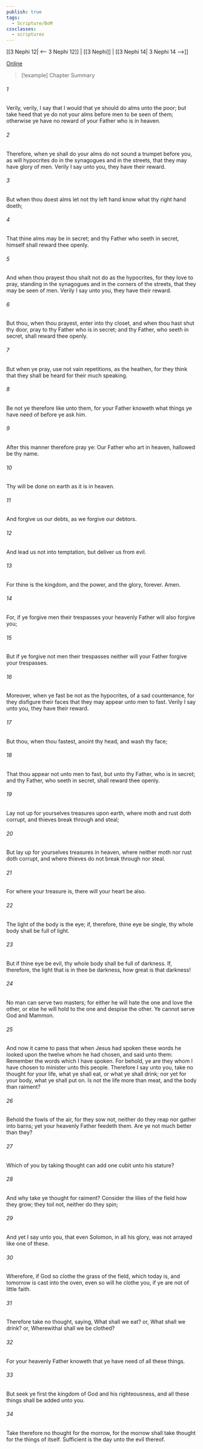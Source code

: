 ```yaml
---
publish: true
tags:
  - Scripture/BoM
cssclasses:
  - scriptures
---
```

[[3 Nephi 12| <-- 3 Nephi 12]] | [[3 Nephi]] | [[3 Nephi 14| 3 Nephi 14 -->]]

[Online](https://churchofjesuschrist.org/study/scriptures/bofm/3-ne/13?lang=eng)

>[!example] Chapter Summary
>
###### 1
Verily, verily, I say that I would that ye should do alms unto the poor; but take heed that ye do not your alms before men to be seen of them; otherwise ye have no reward of your Father who is in heaven.
###### 2
Therefore, when ye shall do your alms do not sound a trumpet before you, as will hypocrites do in the synagogues and in the streets, that they may have glory of men. Verily I say unto you, they have their reward.
###### 3
But when thou doest alms let not thy left hand know what thy right hand doeth;
###### 4
That thine alms may be in secret; and thy Father who seeth in secret, himself shall reward thee openly.
###### 5
And when thou prayest thou shalt not do as the hypocrites, for they love to pray, standing in the synagogues and in the corners of the streets, that they may be seen of men. Verily I say unto you, they have their reward.
###### 6
But thou, when thou prayest, enter into thy closet, and when thou hast shut thy door, pray to thy Father who is in secret; and thy Father, who seeth in secret, shall reward thee openly.
###### 7
But when ye pray, use not vain repetitions, as the heathen, for they think that they shall be heard for their much speaking.
###### 8
Be not ye therefore like unto them, for your Father knoweth what things ye have need of before ye ask him.
###### 9
After this manner therefore pray ye: Our Father who art in heaven, hallowed be thy name.
###### 10
Thy will be done on earth as it is in heaven.
###### 11
And forgive us our debts, as we forgive our debtors.
###### 12
And lead us not into temptation, but deliver us from evil.
###### 13
For thine is the kingdom, and the power, and the glory, forever. Amen.
###### 14
For, if ye forgive men their trespasses your heavenly Father will also forgive you;
###### 15
But if ye forgive not men their trespasses neither will your Father forgive your trespasses.
###### 16
Moreover, when ye fast be not as the hypocrites, of a sad countenance, for they disfigure their faces that they may appear unto men to fast. Verily I say unto you, they have their reward.
###### 17
But thou, when thou fastest, anoint thy head, and wash thy face;
###### 18
That thou appear not unto men to fast, but unto thy Father, who is in secret; and thy Father, who seeth in secret, shall reward thee openly.
###### 19
Lay not up for yourselves treasures upon earth, where moth and rust doth corrupt, and thieves break through and steal;
###### 20
But lay up for yourselves treasures in heaven, where neither moth nor rust doth corrupt, and where thieves do not break through nor steal.
###### 21
For where your treasure is, there will your heart be also.
###### 22
The light of the body is the eye; if, therefore, thine eye be single, thy whole body shall be full of light.
###### 23
But if thine eye be evil, thy whole body shall be full of darkness. If, therefore, the light that is in thee be darkness, how great is that darkness!
###### 24
No man can serve two masters; for either he will hate the one and love the other, or else he will hold to the one and despise the other. Ye cannot serve God and Mammon.
###### 25
And now it came to pass that when Jesus had spoken these words he looked upon the twelve whom he had chosen, and said unto them: Remember the words which I have spoken. For behold, ye are they whom I have chosen to minister unto this people. Therefore I say unto you, take no thought for your life, what ye shall eat, or what ye shall drink; nor yet for your body, what ye shall put on. Is not the life more than meat, and the body than raiment?
###### 26
Behold the fowls of the air, for they sow not, neither do they reap nor gather into barns; yet your heavenly Father feedeth them. Are ye not much better than they?
###### 27
Which of you by taking thought can add one cubit unto his stature?
###### 28
And why take ye thought for raiment? Consider the lilies of the field how they grow; they toil not, neither do they spin;
###### 29
And yet I say unto you, that even Solomon, in all his glory, was not arrayed like one of these.
###### 30
Wherefore, if God so clothe the grass of the field, which today is, and tomorrow is cast into the oven, even so will he clothe you, if ye are not of little faith.
###### 31
Therefore take no thought, saying, What shall we eat? or, What shall we drink? or, Wherewithal shall we be clothed?
###### 32
For your heavenly Father knoweth that ye have need of all these things.
###### 33
But seek ye first the kingdom of God and his righteousness, and all these things shall be added unto you.
###### 34
Take therefore no thought for the morrow, for the morrow shall take thought for the things of itself. Sufficient is the day unto the evil thereof.



